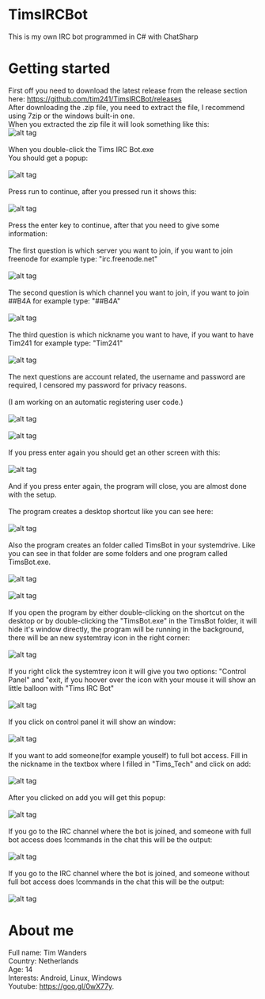 # TimsIRCBot <br />
This is my own IRC bot programmed in C# with ChatSharp  <br />
# Getting started <br />
First off you need to download the latest release from the release section here: https://github.com/tim241/TimsIRCBot/releases <br />
After downloading the .zip file, you need to extract the file, I recommend using 7zip or the windows built-in one. <br />
When you extracted the zip file it will look something like this: <br />
![alt tag](https://raw.githubusercontent.com/tim241/TimsIRCBot/master/pictures/tutorial/1.PNG) <br />
<br />
When you double-click the Tims IRC Bot.exe <br />
You should get a popup: <br />
<br />
![alt tag](https://raw.githubusercontent.com/tim241/TimsIRCBot/master/pictures/tutorial/2.PNG) <br />
<br />
Press run to continue, after you pressed run it shows this: <br />
<br />
![alt tag](https://raw.githubusercontent.com/tim241/TimsIRCBot/master/pictures/tutorial/3.PNG) <br />
<br />
Press the enter key to continue, after that you need to give some information: <br />
<br />
The first question is which server you want to join, if you want to join freenode for example type: "irc.freenode.net" <br />
<br />
![alt tag](https://raw.githubusercontent.com/tim241/TimsIRCBot/master/pictures/tutorial/4.PNG) <br />
<br />
The second question is which channel you want to join, if you want to join ##B4A for example type: "##B4A" <br />
<br />
![alt tag](https://raw.githubusercontent.com/tim241/TimsIRCBot/master/pictures/tutorial/5.PNG) <br />
<br />
The third  question is which nickname you want to have, if you want to have Tim241 for example type: "Tim241" <br />
<br />
![alt tag](https://raw.githubusercontent.com/tim241/TimsIRCBot/master/pictures/tutorial/6.PNG) <br />
<br />
The next questions are account related, the username and password are required, I censored my password for privacy reasons. <br />
<br />
(I am working on an automatic registering user code.)  <br />
<br />
![alt tag](https://raw.githubusercontent.com/tim241/TimsIRCBot/master/pictures/tutorial/7.PNG) <br />
<br />
![alt tag](https://raw.githubusercontent.com/tim241/TimsIRCBot/master/pictures/tutorial/8.PNG) <br />
<br />
If you press enter again you should get an other screen with this: <br />
<br />
![alt tag](https://raw.githubusercontent.com/tim241/TimsIRCBot/master/pictures/tutorial/9.PNG) <br />
<br />
And if you press enter again, the program will close, you are almost done with the setup. <br />
<br />
The program creates a desktop shortcut like you can see here: <br />
<br />
![alt tag](https://raw.githubusercontent.com/tim241/TimsIRCBot/master/pictures/tutorial/10.PNG) <br />
<br />
Also the program creates an folder called TimsBot in your systemdrive. Like you can see in that folder are some folders and one program called TimsBot.exe. <br />
<br />
![alt tag](https://raw.githubusercontent.com/tim241/TimsIRCBot/master/pictures/tutorial/11.PNG) <br />
<br />
![alt tag](https://raw.githubusercontent.com/tim241/TimsIRCBot/master/pictures/tutorial/12.PNG) <br />
<br />
If you open the program by either double-clicking on the shortcut on the desktop or by double-clicking the "TimsBot.exe" in the TimsBot folder, it will hide it's window directly, the program will be running in the background, there will be an new systemtray icon in the right corner: <br />
<br /> 
![alt tag](https://raw.githubusercontent.com/tim241/TimsIRCBot/master/pictures/tutorial/13.PNG) <br />
<br /> 
If you right click the systemtrey icon it will give you two options: "Control Panel" and "exit, if you hoover over the icon with your mouse it will show an little balloon with "Tims IRC Bot" <br /> 
<br /> 
![alt tag](https://raw.githubusercontent.com/tim241/TimsIRCBot/master/pictures/tutorial/14.png) <br />
<br />
If you click on control panel it will show an window: <br />
<br />
![alt tag](https://raw.githubusercontent.com/tim241/TimsIRCBot/master/pictures/tutorial/15.PNG) <br />
<br />
If you want to add someone(for example youself) to full bot access. Fill in the nickname in the textbox where I filled in "Tims_Tech" and click on add: <br />
<br />
![alt tag](https://raw.githubusercontent.com/tim241/TimsIRCBot/master/pictures/tutorial/16.PNG) <br />
<br />
After you clicked on add you will get this popup: <br />
<br />
![alt tag](https://raw.githubusercontent.com/tim241/TimsIRCBot/master/pictures/tutorial/17.PNG) <br />
<br />
If you go to the IRC channel where the bot is joined, and someone with full bot access does !commands in the chat this will be the output: <br />
<br />
![alt tag](https://raw.githubusercontent.com/tim241/TimsIRCBot/master/pictures/tutorial/18.PNG) <br />
<br />
If you go to the IRC channel where the bot is joined, and someone without full bot access does !commands in the chat this will be the output: <br />
<br />
![alt tag](https://raw.githubusercontent.com/tim241/TimsIRCBot/master/pictures/tutorial/19.PNG) <br />
# About me
Full name: Tim Wanders <br />
Country: Netherlands <br />
Age: 14 <br />
Interests: Android, Linux, Windows <br />
Youtube: https://goo.gl/0wX77y.

